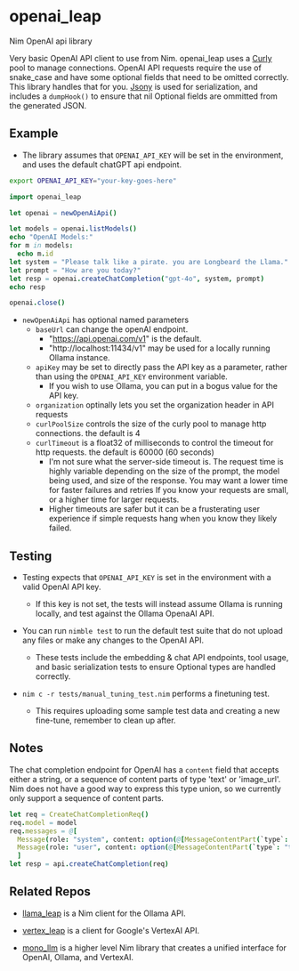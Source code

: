 # openai_leap

Nim OpenAI api library

Very basic OpenAI API client to use from Nim.
openai_leap uses a [Curly](https://github.com/guzba/curly) pool to manage connections.
OpenAI API requests require the use of snake_case and have some optional fields that need to be omitted correctly. This library handles that for you. [Jsony](https://github.com/treeform/jsony) is used for serialization, and includes a `dumpHook()` to ensure that nil Optional fields are ommitted from the generated JSON.


## Example

- The library assumes that `OPENAI_API_KEY` will be set in the environment, and uses the default chatGPT api endpoint.

```bash
export OPENAI_API_KEY="your-key-goes-here"
```

```nim
import openai_leap

let openai = newOpenAiApi()

let models = openai.listModels()
echo "OpenAI Models:"
for m in models:
  echo m.id
let system = "Please talk like a pirate. you are Longbeard the Llama."
let prompt = "How are you today?"
let resp = openai.createChatCompletion("gpt-4o", system, prompt)
echo resp

openai.close()
```

- `newOpenAiApi` has optional named parameters
  - `baseUrl` can change the openAI endpoint.
    - "https://api.openai.com/v1" is the default.
    - "http://localhost:11434/v1" may be used for a locally running Ollama instance.
  - `apiKey` may be set to directly pass the API key as a parameter, rather than using the `OPENAI_API_KEY` environment variable.
    - If you wish to use Ollama, you can put in a bogus value for the API key.
  - `organization` optinally lets you set the organization header in API requests
  - `curlPoolSize` controls the size of the curly pool to manage http connections. the default is 4
  - `curlTimeout` is a float32 of milliseconds to control the timeout for http requests. the default is 60000 (60 seconds)
    - I'm not sure what the server-side timeout is. The request time is highly variable depending on the size of the prompt, the model being used, and size of the response. You may want a lower time for faster failures and retries If you know your requests are small, or a higher time for larger requests.
    - Higher timeouts are safer but it can be a frusterating user experience if simple requests hang when you know they likely failed.


## Testing

- Testing expects that `OPENAI_API_KEY` is set in the environment with a valid OpenAI API key.
  - If this key is not set, the tests will instead assume Ollama is running locally, and test against the Ollama OpenaAI API.

- You can run `nimble test` to run the default test suite that do not upload any files or make any changes to the OpenAI API.
  - These tests include the embedding & chat API endpoints, tool usage, and basic serialization tests to ensure Optional types are handled correctly.

- `nim c -r tests/manual_tuning_test.nim` performs a finetuning test.
  - This requires uploading some sample test data and creating a new fine-tune, remember to clean up after.

## Notes

The chat completion endpoint for OpenAI has a `content` field that accepts either a string, or a sequence of content parts of type 'text' or 'image_url'. Nim does not have a good way to express this type union, so we currently only support a sequence of content parts.
```nim
let req = CreateChatCompletionReq()
req.model = model
req.messages = @[
  Message(role: "system", content: option(@[MessageContentPart(`type`: "text", text: option(systemPrompt))])),
  Message(role: "user", content: option(@[MessageContentPart(`type`: "text", text: option(input))]))
  ]
let resp = api.createChatCompletion(req)
```


## Related Repos

- [llama_leap](https://github.com/monofuel/llama_leap) is a Nim client for the Ollama API.
- [vertex_leap](https://github.com/monofuel/vertex_leap) is a client for Google's VertexAI API.

- [mono_llm](https://github.com/monofuel/mono_llm) is a higher level Nim library that creates a unified interface for OpenAI, Ollama, and VertexAI.
